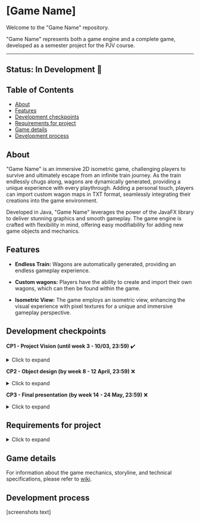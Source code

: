 # [Game Name]
Welcome to the "Game Name" repository.

"Game Name" represents both a game engine and a complete game, developed as a semester project for the PJV course.

---

## Status: In Development :construction:

## Table of Contents
- [About](./README.md#about)
- [Features](./README.md#features)
- [Development checkpoints](./README.md#development-checkpoints)
- [Requirements for project](./README.md#requirements-for-project)
- [Game details](./README.md#game-details)
- [Development process](./README.md#Development-process)

<a name="about"></a>
## About
"Game Name" is an immersive 2D isometric game, challenging players to survive and ultimately escape from an infinite train journey.
As the train endlessly chugs along, wagons are dynamically generated, providing a unique experience with every playthrough.
Adding a personal touch, players can import custom wagon maps in TXT format, seamlessly integrating their creations into the game environment.

Developed in Java, "Game Name" leverages the power of the JavaFX library to deliver stunning graphics and smooth gameplay.
The game engine is crafted with flexibility in mind, offering easy modifiability for adding new game objects and mechanics.

<a name="features"></a>
## Features
- **Endless Train:** Wagons are automatically generated, providing an endless gameplay experience.

- **Custom wagons:** Players have the ability to create and import their own wagons, which can then be found within the game.

- **Isometric View:** The game employs an isometric view, enhancing the visual experience with pixel textures for a unique and immersive gameplay perspective.

<a name="checkpoints"></a>
## Development checkpoints
**CP1 - Project Vision (until week 3 - 10/03, 23:59)** :heavy_check_mark:

<details><summary>Click to expand</summary>
On the GitLab project Wiki or as instructed by the instructor, upload a document, max. 1x A4, describing the term paper to BRUTE
the chosen topic, expected features and vision of the project
from the document it should be possible to imagine what the work will look like.
</details>

**CP2 - Object design (by week 8 - 12 April, 23:59)** :x:

<details><summary>Click to expand</summary>
Documentation on the project Wiki from the user's perspective (e.g. manual)
on the Project Wiki, added documentation from the programmer's perspective (descriptions of classes, application states, technologies used, libraries, etc.); possible division of labor
source files in the project repository - skeletons of the main classes and interfaces, so that the proposed architecture is visible
</details>

**CP3 - Final presentation (by week 14 - 24 May, 23:59)** :x:

<details><summary>Click to expand</summary>
Presentation of the whole work and the architecture of the application to the teacher.
Completed documentation from the user's perspective.
</details>

<a name="technical-requirements"></a>
## Requirements for project

<details><summary>Click to expand</summary>

- The game will be able to load a list of items from a file. These items will be given to the player at the beginning of the game. At the end of the game, the game will be able to save the list of items in the same format. :construction:


- Each level will be described in an external file in a suitable format - it is up to you what format you choose. For demonstration purposes, just create one or two levels of the game to demonstrate the functionality of all the elements, inventory, making an item from resources, and overcoming obstacles. :construction:


- If the level files are not "human-editable", an editor for these files must be created. :heavy_check_mark:


- A method of overcoming obstacles using hints and/or tools will be implemented within the game (the player will get the necessary information from npcs during dialogue, use water to put out a fire in a path, build a bridge of iron over a lava field, etc.). :construction:


- The hero will be able to interact with other objects using some of the items he has collected (open a door with a key, smash a chest with a stick, etc.). :construction:


- The hero will be able to use the collected materials to make a certain object (make a lamp out of a light bulb and a battery, make bread out of wheat, water and fire, etc.). :construction:


- The game engine must be equipped with a GUI. :construction:
</details>

<a name="game-details"></a>
## Game details
For information about the game mechanics, storyline, and technical specifications, please refer to [wiki](https://gitlab.fel.cvut.cz/B232_B0B36PJV/virycele/-/wikis/home).

<a name="development-process"></a>
## Development process
[screenshots text]